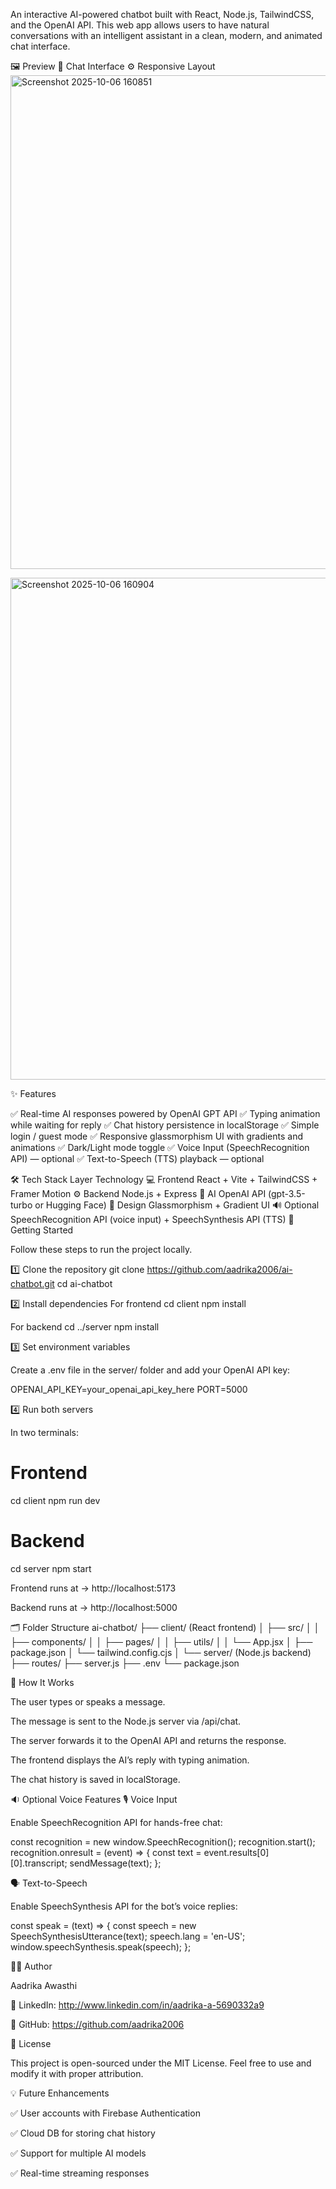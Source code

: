 An interactive AI-powered chatbot built with React, Node.js, TailwindCSS, and the OpenAI API.
This web app allows users to have natural conversations with an intelligent assistant in a clean, modern, and animated chat interface.

🖼️ Preview
💬 Chat Interface	⚙️ Responsive Layout
<img width="1596" height="790" alt="Screenshot 2025-10-06 160851" src="https://github.com/user-attachments/assets/22fb73f9-2c4d-4d59-b6d0-9da7de83dd28" />

<img width="1662" height="803" alt="Screenshot 2025-10-06 160904" src="https://github.com/user-attachments/assets/824e1912-3ab4-477a-8317-981bea292921" />


✨ Features

✅ Real-time AI responses powered by OpenAI GPT API
✅ Typing animation while waiting for reply
✅ Chat history persistence in localStorage
✅ Simple login / guest mode
✅ Responsive glassmorphism UI with gradients and animations
✅ Dark/Light mode toggle
✅ Voice Input (SpeechRecognition API) — optional
✅ Text-to-Speech (TTS) playback — optional

🛠️ Tech Stack
Layer	Technology
💻 Frontend	React + Vite + TailwindCSS + Framer Motion
⚙️ Backend	Node.js + Express
🧠 AI	OpenAI API (gpt-3.5-turbo or Hugging Face)
🎨 Design	Glassmorphism + Gradient UI
🔊 Optional	SpeechRecognition API (voice input) + SpeechSynthesis API (TTS)
🚀 Getting Started

Follow these steps to run the project locally.

1️⃣ Clone the repository
git clone https://github.com/aadrika2006/ai-chatbot.git
cd ai-chatbot

2️⃣ Install dependencies
For frontend
cd client
npm install

For backend
cd ../server
npm install

3️⃣ Set environment variables

Create a .env file in the server/ folder and add your OpenAI API key:

OPENAI_API_KEY=your_openai_api_key_here
PORT=5000

4️⃣ Run both servers

In two terminals:

# Frontend
cd client
npm run dev

# Backend
cd server
npm start


Frontend runs at → http://localhost:5173

Backend runs at → http://localhost:5000

🗂️ Folder Structure
ai-chatbot/
├── client/ (React frontend)
│   ├── src/
│   │   ├── components/
│   │   ├── pages/
│   │   ├── utils/
│   │   └── App.jsx
│   ├── package.json
│   └── tailwind.config.cjs
│
└── server/ (Node.js backend)
    ├── routes/
    ├── server.js
    ├── .env
    └── package.json

🧩 How It Works

The user types or speaks a message.

The message is sent to the Node.js server via /api/chat.

The server forwards it to the OpenAI API and returns the response.

The frontend displays the AI’s reply with typing animation.

The chat history is saved in localStorage.

🔉 Optional Voice Features
🎙️ Voice Input

Enable SpeechRecognition API for hands-free chat:

const recognition = new window.SpeechRecognition();
recognition.start();
recognition.onresult = (event) => {
  const text = event.results[0][0].transcript;
  sendMessage(text);
};

🗣️ Text-to-Speech

Enable SpeechSynthesis API for the bot’s voice replies:

const speak = (text) => {
  const speech = new SpeechSynthesisUtterance(text);
  speech.lang = 'en-US';
  window.speechSynthesis.speak(speech);
};

🧑‍💻 Author

Aadrika Awasthi

🔗 LinkedIn: http://www.linkedin.com/in/aadrika-a-5690332a9

💼 GitHub: https://github.com/aadrika2006

📄 License

This project is open-sourced under the MIT License.
Feel free to use and modify it with proper attribution.

💡 Future Enhancements

✅ User accounts with Firebase Authentication

✅ Cloud DB for storing chat history

✅ Support for multiple AI models

✅ Real-time streaming responses
